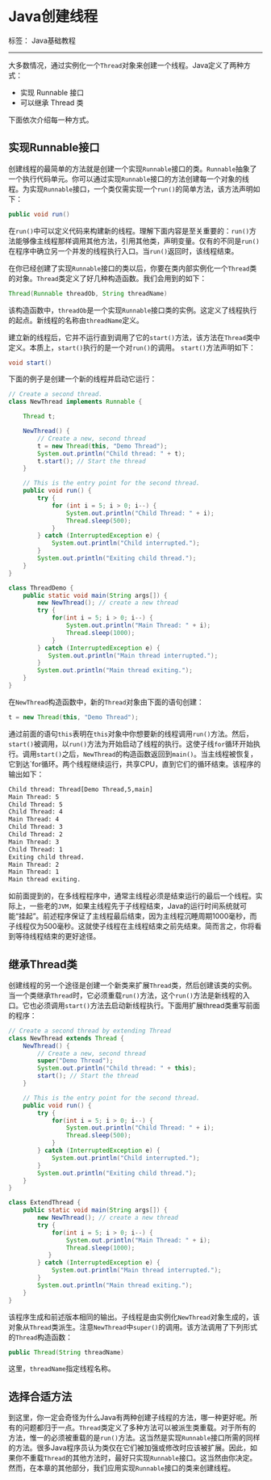 # Java创建线程

标签： Java基础教程

---

大多数情况，通过实例化一个`Thread`对象来创建一个线程。Java定义了两种方式：

- 实现 Runnable 接口
- 可以继承 Thread 类

下面依次介绍每一种方式。

## 实现Runnable接口

创建线程的最简单的方法就是创建一个实现`Runnable`接口的类。`Runnable`抽象了一个执行代码单元。你可以通过实现`Runnable`接口的方法创建每一个对象的线程。为实现`Runnable`接口，一个类仅需实现一个`run()`的简单方法，该方法声明如下：

```java
public void run()
```

在`run()`中可以定义代码来构建新的线程。理解下面内容是至关重要的：`run()`方法能够像主线程那样调用其他方法，引用其他类，声明变量。仅有的不同是`run()`在程序中确立另一个并发的线程执行入口。当`run()`返回时，该线程结束。

在你已经创建了实现`Runnable`接口的类以后，你要在类内部实例化一个`Thread`类的对象。`Thread`类定义了好几种构造函数。我们会用到的如下：

```java
Thread(Runnable threadOb, String threadName)
```

该构造函数中，`threadOb`是一个实现`Runnable`接口类的实例。这定义了线程执行的起点。新线程的名称由`threadName`定义。

建立新的线程后，它并不运行直到调用了它的`start()`方法，该方法在`Thread`类中定义。本质上，`start()`执行的是一个对`run()`的调用。 `start()`方法声明如下：

```java
void start()
```

下面的例子是创建一个新的线程并启动它运行：

```java
// Create a second thread.
class NewThread implements Runnable {

    Thread t;

    NewThread() {
        // Create a new, second thread
        t = new Thread(this, "Demo Thread");
        System.out.println("Child thread: " + t);
        t.start(); // Start the thread
    }

    // This is the entry point for the second thread.
    public void run() {
        try {
            for (int i = 5; i > 0; i--) {
                System.out.println("Child Thread: " + i);
                Thread.sleep(500);
            }
        } catch (InterruptedException e) {
            System.out.println("Child interrupted.");
        }
        System.out.println("Exiting child thread.");
    }
}

class ThreadDemo {
    public static void main(String args[]) {
        new NewThread(); // create a new thread
        try {
            for(int i = 5; i > 0; i--) {
                System.out.println("Main Thread: " + i);
                Thread.sleep(1000);
            }
        } catch (InterruptedException e) {
           System.out.println("Main thread interrupted.");
        }
        System.out.println("Main thread exiting.");
    }
}
```

在`NewThread`构造函数中，新的`Thread`对象由下面的语句创建：

```java
t = new Thread(this, "Demo Thread");
```

通过前面的语句`this`表明在`this`对象中你想要新的线程调用`run()`方法。然后，`start()`被调用，以`run()`方法为开始启动了线程的执行。这使子线`for`循环开始执行。调用`start()`之后，`NewThread`的构造函数返回到`main()`。当主线程被恢复，它到达`for循环。两个线程继续运行，共享CPU，直到它们的循环结束。该程序的输出如下：

```bash
Child thread: Thread[Demo Thread,5,main]
Main Thread: 5
Child Thread: 5
Child Thread: 4
Main Thread: 4
Child Thread: 3
Child Thread: 2
Main Thread: 3
Child Thread: 1
Exiting child thread.
Main Thread: 2
Main Thread: 1
Main thread exiting.
```

如前面提到的，在多线程程序中，通常主线程必须是结束运行的最后一个线程。实际上，一些老的`JVM`，如果主线程先于子线程结束，Java的运行时间系统就可能“挂起”。前述程序保证了主线程最后结束，因为主线程沉睡周期1000毫秒，而子线程仅为500毫秒。这就使子线程在主线程结束之前先结束。简而言之，你将看到等待线程结束的更好途径。

## 继承Thread类

创建线程的另一个途径是创建一个新类来扩展`Thread`类，然后创建该类的实例。当一个类继承`Thread`时，它必须重载`run()`方法，这个`run()`方法是新线程的入口。它也必须调用`start()`方法去启动新线程执行。下面用扩展thread类重写前面的程序：

```java
// Create a second thread by extending Thread
class NewThread extends Thread {
    NewThread() {
        // Create a new, second thread
        super("Demo Thread");
        System.out.println("Child thread: " + this);
        start(); // Start the thread
    }

    // This is the entry point for the second thread.
    public void run() {
        try {
            for(int i = 5; i > 0; i--) {
                System.out.println("Child Thread: " + i);
                Thread.sleep(500);
            }
        } catch (InterruptedException e) {
            System.out.println("Child interrupted.");
        }
        System.out.println("Exiting child thread.");
    }
}

class ExtendThread {
    public static void main(String args[]) {
        new NewThread(); // create a new thread
        try {
            for(int i = 5; i > 0; i--) {
                System.out.println("Main Thread: " + i);
                Thread.sleep(1000);
           }
        } catch (InterruptedException e) {
            System.out.println("Main thread interrupted.");
        }
        System.out.println("Main thread exiting.");
    }
}
```

该程序生成和前述版本相同的输出。子线程是由实例化`NewThread`对象生成的，该对象从`Thread`类派生。注意`NewThread`中`super()`的调用。该方法调用了下列形式的`Thread`构造函数：

```java
public Thread(String threadName)
```

这里，`threadName`指定线程名称。

## 选择合适方法

到这里，你一定会奇怪为什么Java有两种创建子线程的方法，哪一种更好呢。所有的问题都归于一点。`Thread`类定义了多种方法可以被派生类重载。对于所有的方法，惟一的必须被重载的是`run()`方法。这当然是实现`Runnable`接口所需的同样的方法。很多Java程序员认为类仅在它们被加强或修改时应该被扩展。因此，如果你不重载`Thread`的其他方法时，最好只实现`Runnable`接口。这当然由你决定。然而，在本章的其他部分，我们应用实现`Runnable`接口的类来创建线程。
